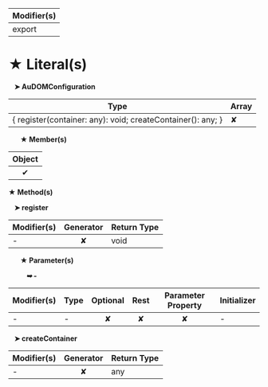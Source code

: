 | Modifier(s)                            |
|----------------------------------------|
| export |

# &#9733; Literal(s)

&nbsp;&nbsp; **&#10148; AuDOMConfiguration**

| Type                        | Array                           |
|-----------------------------|---------------------------------|
| { register(container: any): void; createContainer(): any; } | ✘ |

&nbsp;&nbsp;&nbsp;&nbsp;&nbsp; **&#9733; Member(s)**

| Object                        |
|:-----------------------------:|
| ✔ |

**&#9733; Method(s)**

&nbsp;&nbsp; **&#10148; register**

| Modifier(s)                              | Generator                          | Return Type                       |
|------------------------------------------|:----------------------------------:|-----------------------------------|
| - | ✘ | void |

&nbsp;&nbsp;&nbsp;&nbsp;&nbsp; **&#9733; Parameter(s)**

&nbsp;&nbsp;&nbsp;&nbsp;&nbsp;&nbsp;&nbsp;&nbsp; _**&#10149; -**_

| Modifier(s)                              | Type                        | Optional                           | Rest                          | Parameter Property                          | Initializer                       |
|------------------------------------------|-----------------------------|:----------------------------------:|:-----------------------------:|:-------------------------------------------:|-----------------------------------|
| - | - | ✘  | ✘ | ✘ | - |

&nbsp;&nbsp; **&#10148; createContainer**

| Modifier(s)                              | Generator                          | Return Type                       |
|------------------------------------------|:----------------------------------:|-----------------------------------|
| - | ✘ | any |